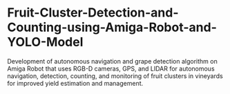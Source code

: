 # Fruit-Cluster-Detection-and-Counting-using-Amiga-Robot-and-YOLO-Model
Development of autonomous navigation and grape detection algorithm on Amiga Robot that uses RGB-D cameras, GPS, and LIDAR for autonomous navigation, detection, counting, and monitoring of fruit clusters in vineyards for improved yield estimation and management.
